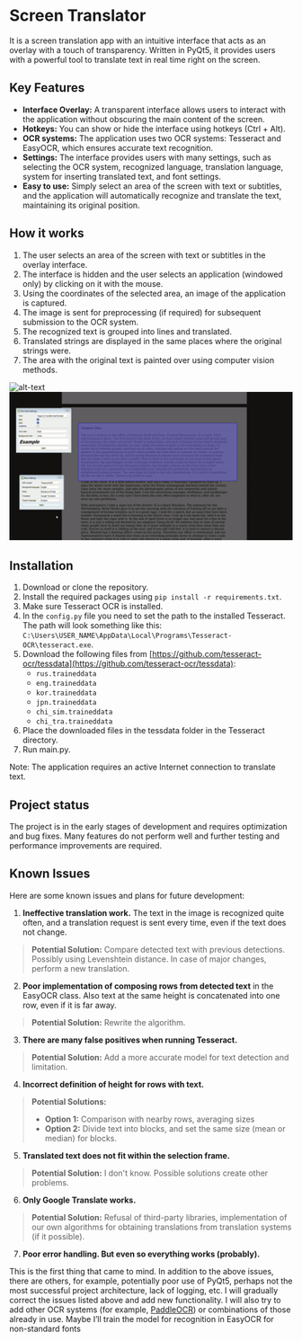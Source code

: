 # Screen Translator

It is a screen translation app with an intuitive interface that acts as an overlay with a touch of transparency. Written in PyQt5, it provides users with a powerful tool to translate text in real time right on the screen.

## Key Features

* **Interface Overlay:** A transparent interface allows users to interact with the application without obscuring the main content of the screen.
* **Hotkeys:** You can show or hide the interface using hotkeys (Ctrl + Alt).
* **OCR systems:** The application uses two OCR systems: Tesseract and EasyOCR, which ensures accurate text recognition.
* **Settings:** The interface provides users with many settings, such as selecting the OCR system, recognized language, translation language, system for inserting translated text, and font settings.
* **Easy to use:** Simply select an area of the screen with text or subtitles, and the application will automatically recognize and translate the text, maintaining its original position.

## How it works

1. The user selects an area of the screen with text or subtitles in the overlay interface.
2. The interface is hidden and the user selects an application (windowed only) by clicking on it with the mouse.
3. Using the coordinates of the selected area, an image of the application is captured.
4. The image is sent for preprocessing (if required) for subsequent submission to the OCR system.
5. The recognized text is grouped into lines and translated.
6. Translated strings are displayed in the same places where the original strings were.
7. The area with the original text is painted over using computer vision methods.

![alt-text](docs/preview.gif)
![alt-text](docs/preview2.gif)

## Installation

1. Download or clone the repository.
2. Install the required packages using `pip install -r requirements.txt`.
3. Make sure Tesseract OCR is installed.
4. In the `config.py` file you need to set the path to the installed Tesseract. The path will look something like this: `C:\Users\USER_NAME\AppData\Local\Programs\Tesseract-OCR\tesseract.exe`.
5. Download the following files from [https://github.com/tesseract-ocr/tessdata](https://github.com/tesseract-ocr/tessdata):
   - `rus.traineddata`
   - `eng.traineddata`
   - `kor.traineddata`
   - `jpn.traineddata`
   - `chi_sim.traineddata`
   - `chi_tra.traineddata`
6. Place the downloaded files in the tessdata folder in the Tesseract directory.
7. Run main.py.

Note: The application requires an active Internet connection to translate text.

## Project status

The project is in the early stages of development and requires optimization and bug fixes. Many features do not perform well and further testing and performance improvements are required.

## Known Issues

Here are some known issues and plans for future development:

1. **Ineffective translation work.** The text in the image is recognized quite often, and a translation request is sent every time, even if the text does not change.

> **Potential Solution:**
> Compare detected text with previous detections. Possibly using Levenshtein distance. In case of major changes, perform a new translation.

2. **Poor implementation of composing rows from detected text** in the EasyOCR class. Also text at the same height is concatenated into one row, even if it is far away.

> **Potential Solution:**
> Rewrite the algorithm.

3. **There are many false positives when running Tesseract.**

> **Potential Solution:**
> Add a more accurate model for text detection and limitation.

4. **Incorrect definition of height for rows with text.**

> **Potential Solutions:**
>
> - **Option 1:** Comparison with nearby rows, averaging sizes
> - **Option 2:** Divide text into blocks, and set the same size (mean or median) for blocks.

5. **Translated text does not fit within the selection frame.**

> **Potential Solution:**
> I don't know. Possible solutions create other problems.

6. **Only Google Translate works.**

> **Potential Solution:**
> Refusal of third-party libraries, implementation of our own algorithms for obtaining translations from translation systems (if it possible).

7. **Poor error handling. But even so everything works (probably).**

This is the first thing that came to mind. In addition to the above issues, there are others, for example, potentially poor use of PyQt5, perhaps not the most successful project architecture, lack of logging, etc. I will gradually correct the issues listed above and add new functionality. I will also try to add other OCR systems (for example, [PaddleOCR](https://github.com/PaddlePaddle/PaddleOCR)) or combinations of those already in use. Maybe I’ll train the model for recognition in EasyOCR for non-standard fonts
